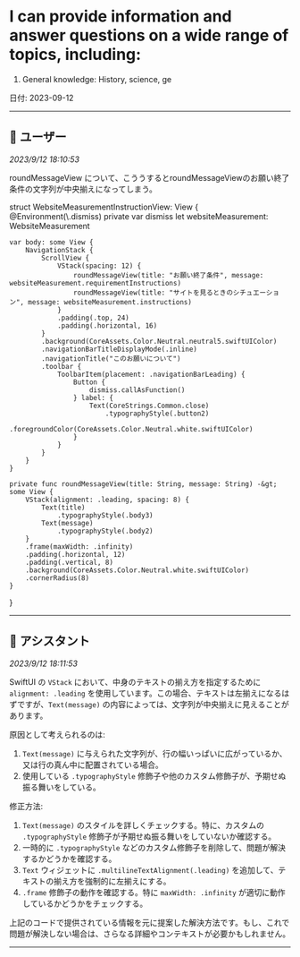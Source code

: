 # I can provide information and answer questions on a wide range of topics, including:

1. General knowledge: History, science, ge

日付: 2023-09-12

---

## 👤 ユーザー
*2023/9/12 18:10:53*

roundMessageView について、こううするとroundMessageViewのお願い終了条件の文字列が中央揃えになってしまう。

struct WebsiteMeasurementInstructionView: View {
    @Environment(\\.dismiss) private var dismiss
    let websiteMeasurement: WebsiteMeasurement
    
    var body: some View {
        NavigationStack {
            ScrollView {
                VStack(spacing: 12) {
                    roundMessageView(title: "お願い終了条件", message: websiteMeasurement.requirementInstructions)
                    roundMessageView(title: "サイトを見るときのシチュエーション", message: websiteMeasurement.instructions)
                }
                .padding(.top, 24)
                .padding(.horizontal, 16)
            }
            .background(CoreAssets.Color.Neutral.neutral5.swiftUIColor)
            .navigationBarTitleDisplayMode(.inline)
            .navigationTitle("このお願いについて")
            .toolbar {
                ToolbarItem(placement: .navigationBarLeading) {
                    Button {
                        dismiss.callAsFunction()
                    } label: {
                        Text(CoreStrings.Common.close)
                            .typographyStyle(.button2)
                            .foregroundColor(CoreAssets.Color.Neutral.white.swiftUIColor)
                    }
                }
            }
        }
    }
    
    private func roundMessageView(title: String, message: String) -&gt; some View {
        VStack(alignment: .leading, spacing: 8) {
            Text(title)
                .typographyStyle(.body3)
            Text(message)
                .typographyStyle(.body2)
        }
        .frame(maxWidth: .infinity)
        .padding(.horizontal, 12)
        .padding(.vertical, 8)
        .background(CoreAssets.Color.Neutral.white.swiftUIColor)
        .cornerRadius(8)
    }
}

---

## 🤖 アシスタント
*2023/9/12 18:11:53*

SwiftUI の `VStack` において、中身のテキストの揃え方を指定するために `alignment: .leading` を使用しています。この場合、テキストは左揃えになるはずですが、`Text(message)` の内容によっては、文字列が中央揃えに見えることがあります。

原因として考えられるのは:

1. `Text(message)` に与えられた文字列が、行の幅いっぱいに広がっているか、又は行の真ん中に配置されている場合。
2. 使用している `.typographyStyle` 修飾子や他のカスタム修飾子が、予期せぬ振る舞いをしている。

修正方法:

1. `Text(message)` のスタイルを詳しくチェックする。特に、カスタムの `.typographyStyle` 修飾子が予期せぬ振る舞いをしていないか確認する。
2. 一時的に `.typographyStyle` などのカスタム修飾子を削除して、問題が解決するかどうかを確認する。
3. `Text` ウィジェットに `.multilineTextAlignment(.leading)` を追加して、テキストの揃え方を強制的に左揃えにする。
4. `.frame` 修飾子の動作を確認する。特に `maxWidth: .infinity` が適切に動作しているかどうかをチェックする。

上記のコードで提供されている情報を元に提案した解決方法です。もし、これで問題が解決しない場合は、さらなる詳細やコンテキストが必要かもしれません。

---
